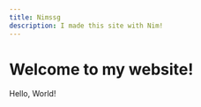 ```yaml
---
title: Nimssg
description: I made this site with Nim!
---
```

# Welcome to my website!
Hello, World!
